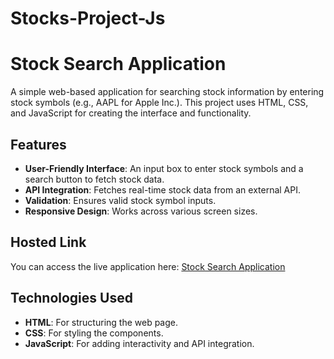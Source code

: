 # Stocks-Project-Js
# Stock Search Application

A simple web-based application for searching stock information by entering stock symbols (e.g., AAPL for Apple Inc.). This project uses HTML, CSS, and JavaScript for creating the interface and functionality.

## Features

- **User-Friendly Interface**: An input box to enter stock symbols and a search button to fetch stock data.
- **API Integration**: Fetches real-time stock data from an external API.
- **Validation**: Ensures valid stock symbol inputs.
- **Responsive Design**: Works across various screen sizes.

## Hosted Link

You can access the live application here: [Stock Search Application](https://aparnamagadum.github.io/Remct4-Stock/)

## Technologies Used

- **HTML**: For structuring the web page.
- **CSS**: For styling the components.
- **JavaScript**: For adding interactivity and API integration.

